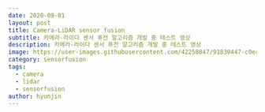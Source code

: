 ```yaml
---
date: 2020-09-01
layout: post
title: Camera-LiDAR sensor fusion
subtitle: 카메라-라이다 센서 퓨전 알고리즘 개발 중 테스트 영상
description: 카메라-라이다 센서 퓨전 알고리즘 개발 중 테스트 영상
image: https://user-images.githubusercontent.com/42258047/91830447-c0ec4c00-ec7d-11ea-95e2-8440282e33d2.gif
category: sensorfusion
tags:
  - camera
  - lidar
  - sensorfusion
author: hyunjin
---
```



